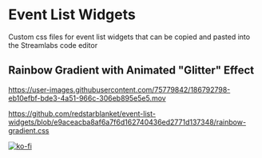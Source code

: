 # Event List Widgets
Custom css files for event list widgets that can be copied and pasted into the Streamlabs code editor

## Rainbow Gradient with Animated "Glitter" Effect

https://user-images.githubusercontent.com/75779842/186792798-eb10efbf-bde3-4a51-966c-306eb895e5e5.mov


https://github.com/redstarblanket/event-list-widgets/blob/e9aceacba8af6a7f6d162740436ed2771d137348/rainbow-gradient.css


[![ko-fi](https://ko-fi.com/img/githubbutton_sm.svg)](https://ko-fi.com/O4O5BY0J2)



